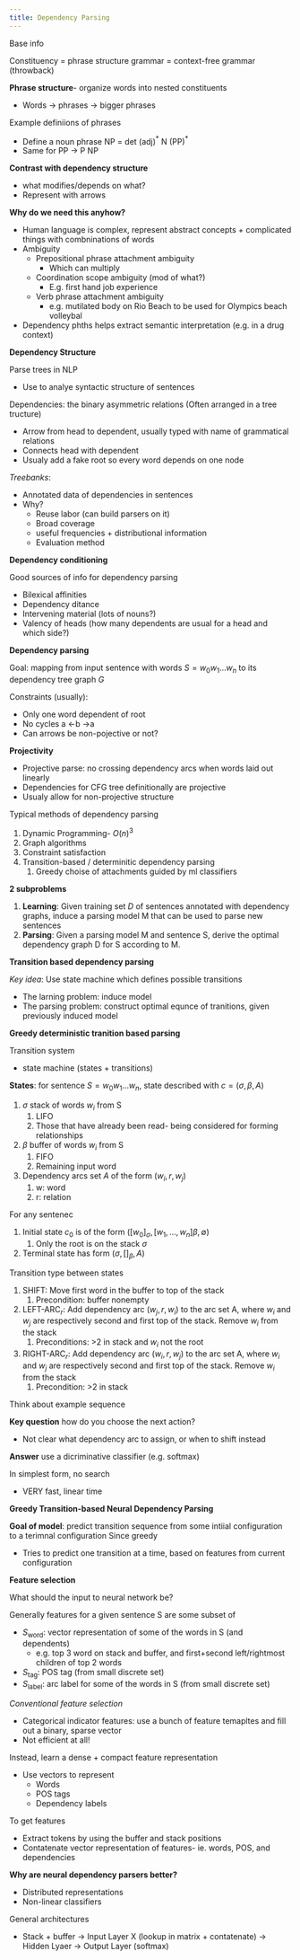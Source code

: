 ```yaml
---
title: Dependency Parsing
---
```


Base info

Constituency = phrase structure grammar = context-free grammar (throwback)

**Phrase structure**- organize words into nested constituents
- Words → phrases → bigger phrases

Example definiions of phrases
- Define a noun phrase  NP = det (adj)$^*$ N (PP)$^*$
- Same for PP → P NP

**Contrast with dependency structure**
- what modifies/depends on what?
- Represent with arrows

**Why do we need this anyhow?** 
- Human language is complex, represent abstract concepts + complicated things with combninations of words
- Ambiguity 
	- Prepositional phrase attachment ambiguity
		- Which can multiply
	- Coordination scope ambiguity (mod of what?) 
		- E.g. first hand job experience
	- Verb phrase attachment ambiguity
		- e.g. mutilated body on Rio Beach to be used for Olympics beach volleybal
- Dependency phths helps extract semantic interpretation (e.g. in a drug context)






**Dependency Structure**

Parse trees in NLP
- Use to analye syntactic structure of sentences

Dependencies: the binary asymmetric relations (Often arranged in a tree tructure)
- Arrow from head to dependent, usually typed with name of grammatical relations
- Connects head with dependent
- Usualy add a fake root so every word depends on one node

*Treebanks*: 
- Annotated data of dependencies in sentences
- Why?
	- Reuse labor (can build parsers on it)
	- Broad coverage
	- useful frequencies + distributional information
	- Evaluation method

**Dependency conditioning** 

Good sources of info for dependency parsing
- Bilexical affinities
- Dependency ditance
- Intervening material (lots of nouns?)
- Valency of heads (how many dependents are usual for a head and which side?)


**Dependency parsing**

Goal: mapping from input sentence with words $S = w_0w_1\ldots w_n$ to its dependency tree graph $G$

Constraints (usually):
- Only one word dependent of root
- No cycles a ←b →a
- Can arrows be non-pojective or not?

**Projectivity**
- Projective parse: no crossing dependency arcs when words laid out linearly
- Dependencies for CFG tree definitionally are projective
- Usualy allow for non-projective structure

Typical methods of dependency parsing
1. Dynamic Programming- $O(n)^3$ 
2. Graph algorithms
3. Constraint satisfaction
4. Transition-based / determinitic dependency parsing
	1. Greedy choise of attachments guided by ml classifiers



**2 subproblems**
1. **Learning**: Given training set $D$ of sentences annotated with dependency graphs, induce a parsing model M that can be used to parse new sentences
2. **Parsing**: Given a parsing model M and sentence S, derive the optimal dependency graph D for S according to M.

**Transition based dependency parsing**

*Key idea*: Use state machine which defines possible transitions
- The larning problem: induce model 
- The parsing problem: construct optimal equnce of tranitions, given previously induced model

**Greedy deterministic tranition based parsing**

Transition system
- state machine (states + transitions)

**States**: for sentence $S = w_0w_1 \ldots w_n$, state described with $c = (\sigma, \beta, A)$
1. $\sigma$ stack of words $w_i$ from S
	1. LIFO
	2. Those that have already been read- being considered for forming relationships
2. $\beta$ buffer of words $w_i$ from S
	1. FIFO
	2. Remaining input word
3. Dependency arcs set $A$ of the form $(w_i, r, w_j)$ 
	1. w: word
	2. r: relation

For any sentenec
1. Initial state $c_0$ is of the form $([w_0]_\sigma, [w_1,\ldots , w_n]\beta, \emptyset)$
	1. Only the root is on the stack $\sigma$
2. Terminal state has form $(\sigma, []_\beta, A)$

Transition type between states
1. SHIFT: Move first word in the buffer to top of the stack
	1. Precondition: buffer nonempty
2. LEFT-ARC$_r$: Add dependency arc $(w_j, r, w_i)$ to the arc set A, where $w_i$ and $w_j$ are respectively second and first top of the stack. Remove $w_i$ from the stack
	1. Preconditions: >2 in stack and $w_i$ not the root
3. RIGHT-ARC$_r$: Add dependency arc $(w_i, r, w_j)$ to the arc set A, where $w_i$ and $w_j$ are respectively second and first top of the stack. Remove $w_i$ from the stack
	1. Precondition: >2 in stack

Think about example sequence


**Key question** how do you choose the next action?
- Not clear what dependency arc to assign, or when to shift instead

**Answer** use a dicriminative classifier (e.g. softmax)

In simplest form, no search
- VERY fast, linear time

**Greedy Transition-based Neural Dependency Parsing**

**Goal of model**: predict transition sequence from some intiial configuration to a terimnal configuration
Since greedy
- Tries to predict one transition at a time, based on features from current configuration

**Feature selection**

What should the input to neural network be?



Generally features for a given sentence S are some subset of
- $S_{\text{word}}$: vector representation of some of the words in S (and dependents)
	- e.g. top 3 word on stack and buffer, and first+second left/rightmost children of top 2 words
- $S_{\text{tag}}$: POS tag (from small discrete set)
- $S_\text{label}$: arc label for some of the words in S (from small discrete set)


*Conventional feature selection*
- Categorical indicator features: use a bunch of feature temapltes and fill out a binary, sparse vector
- Not efficient at all!

Instead, learn a dense + compact feature representation
- Use vectors to represent
	- Words
	- POS tags
	- Dependency labels

To get features
- Extract tokens by using the buffer and stack positions
- Contatenate vector representation of features- ie. words, POS, and dependencies

**Why are neural dependency parsers better?**
- Distributed representations
- Non-linear classifiers


General architectures
- Stack + buffer -> Input Layer X (lookup in matrix + contatenate) -> Hidden Lyaer -> Output Layer (softmax)

